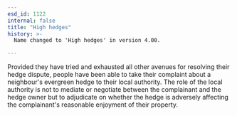 ```yaml
---
esd_id: 1122
internal: false
title: "High hedges"
history: >-
  Name changed to 'High hedges' in version 4.00.

---
```


Provided they have tried and exhausted all other avenues for resolving their hedge dispute, people have been able to take their complaint about a neighbour's evergreen hedge to their local authority. The role of the local authority is not to mediate or negotiate between the complainant and the hedge owner but to adjudicate on whether the hedge is adversely affecting the complainant's reasonable enjoyment of their property.

